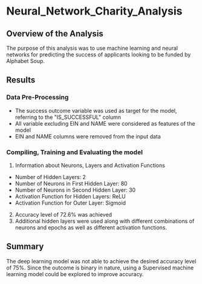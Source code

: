 # Neural_Network_Charity_Analysis
## Overview of the Analysis
The purpose of this analysis was to use machine learning and neural networks for predicting the success of applicants looking to be funded by Alphabet Soup.
## Results
### Data Pre-Processing
* The success outcome variable was used as target for the model, referring to the "IS_SUCCESSFUL" column
* All variable excluding EIN and NAME were considered as features of the model
* EIN and NAME columns were removed from the input data
### Compiling, Training and Evaluating the model
1. Information about Neurons, Layers and Activation Functions
* Number of Hidden Layers: 2
* Number of Neurons in First Hidden Layer: 80
* Number of Neurons in Second Hidden Layer: 30
* Activation Function for Hidden Layers: ReLU
* Activation Function for Outer Layer: Sigmoid
2. Accuracy level of 72.6% was achieved
3. Additional hidden layers were used along with different combinations of neurons and epochs as well as different activation functions.

## Summary
The deep learning model was not able to achieve the desired accuracy level of 75%. Since the outcome is binary in nature, using a Supervised machine learning model could be explored to improve accuracy.

